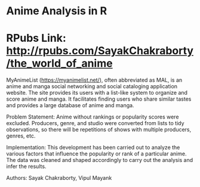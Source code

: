 # Anime Analysis in R

# RPubs Link: http://rpubs.com/SayakChakraborty/the_world_of_anime

MyAnimeList (https://myanimelist.net/), often abbreviated as MAL, is an anime and manga social networking and social cataloging application website. The site provides its users with a list-like system to organize and score anime and manga. It facilitates finding users who share similar tastes and provides a large database of anime and manga.

Problem Statement:
Anime without rankings or popularity scores were excluded. Producers, genre, and studio were converted from lists to tidy observations, so there will be repetitions of shows with multiple producers, genres, etc.

Implementation:
This development has been carried out to analyze the various factors that influence the popularity or rank of a particular anime.
The data was cleaned and shaped accordingly to carry out the analysis and infer the results.



Authors: Sayak Chakraborty, Vipul Mayank
